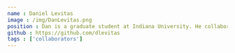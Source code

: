 ```yaml
---
name : Daniel Levitas
image : /img/DanLevitas.png
position : Dan is a graduate student at Indiana University. He collaborates with the lab to develop neuroinformatics tools.
github : https://github.com/dlevitas
tags : ['collaborators']
---
```

